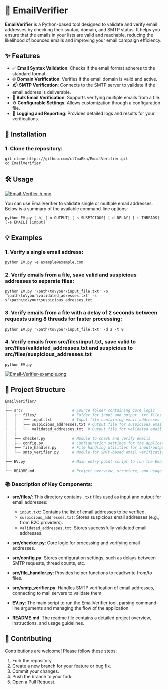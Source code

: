 # 📧 EmailVerifier

**EmailVerifier** is a Python-based tool designed to validate and verify email addresses by checking their syntax,
domain, and SMTP status. It helps you ensure that the emails in your lists are valid and reachable, reducing the
likelihood of bounced emails and improving your email campaign efficiency.

## ✨ Features

- ✅ **Email Syntax Validation**: Checks if the email format adheres to the standard format.
- 🌐 **Domain Verification**: Verifies if the email domain is valid and active.
- 📬 **SMTP Verification**: Connects to the SMTP server to validate if the email address is deliverable.
- 📂 **Bulk Email Verification**: Supports verifying multiple emails from a file.
- ⚙️ **Configurable Settings**: Allows customization through a configuration file.
- 📝 **Logging and Reporting**: Provides detailed logs and results for your verifications.

## 🚀 Installation

### 1. **Clone the repository**:

    git clone https://github.com/cl7paBka/EmailVerifier.git
    cd EmailVerifier

## 🛠️ Usage

[![Email-Verifier-h.png](https://i.postimg.cc/HsW4C8JL/Email-Verifier-h.png)](https://postimg.cc/Lh7ZtX3d)

You can use EmailVerifier to validate single or multiple email addresses. Below is a summary of the available
command-line options:

    python EV.py [-h] [-o OUTPUT] [-s SUSPICIOUS] [-d DELAY] [-t THREADS] [-e EMAIL] [input]

## 💡 Examples

### 1. **Verify a single email address**:

    python EV.py -e example@example.com

### 2. **Verify emails from a file, save valid and suspicious addresses to separate files**:

    python EV.py '\path\to\your\input_file.txt' -o '\path\to\your\validated_adresses.txt' -s s'\path\to\your\suspicious_adresses.txt

### 3. **Verify emails from a file with a delay of 2 seconds between requests using 8 threads for faster processing**:

    python EV.py '\path\to\your\input_file.txt' -d 2 -t 8

### 4. **Verify emails from src/files/input.txt, save valid to src/files/validated_addresses.txt and suspicious to src/files/suspicious_addresses.txt**

    python EV.py 

[![Email-Verifier-example.png](https://i.postimg.cc/Z5sXthVW/Email-Verifier-example.png)](https://postimg.cc/dhd5rgMF)

## 📂 Project Structure

```Bash
EmailVerifier/
│
├── src/                      # Source folder containing core logic
│   ├── files/                # Folder for input and output .txt files
│   │   ├── input.txt         # Input file containing email addresses
│   │   ├── suspicious_addresses.txt # Output file for suspicious email addresses
│   │   └── validated_addresses.txt  # Output file for validated email addresses
│   │
│   ├── checker.py            # Module to check and verify emails
│   ├── config.py             # Configuration settings for the application
│   ├── file_handler.py       # File handling utilities for input/output operations
│   └── smtp_verifier.py      # Module for SMTP-based email verification
│
├── EV.py                     # Main entry point script to run the EmailVerifier
│
└── README.md                 # Project overview, structure, and usage instructions
```

### 📚 Description of Key Components:

- **src/files/**: This directory contains `.txt` files used as input and output for email addresses:
    - `input.txt`: Contains the list of email addresses to be verified.
    - `suspicious_addresses.txt`: Stores suspicious email addresses (e.g., from B2C providers).
    - `validated_addresses.txt`: Stores successfully validated email addresses.

- **src/checker.py**: Core logic for processing and verifying email addresses.

- **src/config.py**: Stores configuration settings, such as delays between SMTP requests, thread counts, etc.

- **src/file_handler.py**: Provides helper functions to read/write from/to files.

- **src/smtp_verifier.py**: Handles SMTP verification of email addresses, connecting to mail servers to validate them.

- **EV.py**: The main script to run the EmailVerifier tool, parsing command-line arguments and managing the flow of the
  application.

- **README.md**: The readme file contains a detailed project overview, instructions, and usage guidelines.

## 🤝 Contributing

Contributions are welcome! Please follow these steps:

1. Fork the repository.
2. Create a new branch for your feature or bug fix.
3. Commit your changes.
4. Push the branch to your fork.
5. Open a Pull Request.